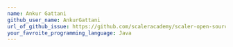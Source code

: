 ```yaml
---
name: Ankur Gattani
github_user_name: AnkurGattani
url_of_github_issue: https://github.com/scaleracademy/scaler-open-source-september-challenge/issues/317
your_favroite_programming_language: Java
---
```

